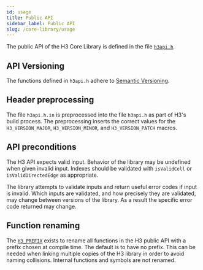 ```yaml
---
id: usage
title: Public API
sidebar_label: Public API
slug: /core-library/usage
---
```


The public API of the H3 Core Library is defined in the file [`h3api.h`](https://github.com/uber/h3/blob/master/src/h3lib/include/h3api.h.in).

## API Versioning

The functions defined in `h3api.h` adhere to [Semantic Versioning](https://semver.org/).

## Header preprocessing

The file `h3api.h.in` is preprocessed into the file `h3api.h` as part of H3's build process. The preprocessing inserts the correct values for the `H3_VERSION_MAJOR`, `H3_VERSION_MINOR`, and `H3_VERSION_PATCH` macros.

## API preconditions

The H3 API expects valid input. Behavior of the library may be undefined when given invalid input. Indexes should be validated with `isValidCell` or `isValidDirectedEdge` as appropriate.

The library attempts to validate inputs and return useful error codes if input is invalid. Which inputs are validated, and how precisely they are
validated, may change between versions of the library. As a result the specific error code returned may change.

## Function renaming

The [`H3_PREFIX`](./compilation-options#H3_PREFIX) exists to rename all functions in the H3 public API with a prefix chosen at compile time. The default is to have no prefix.
This can be needed when linking multiple copies of the H3 library in order to avoid naming collisions. Internal functions and symbols are not renamed.

